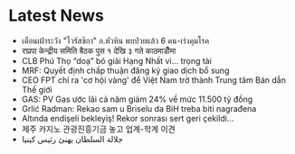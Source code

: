 # Latest News
-  เตือนเฝ้าระวัง "ไวรัสซิกา" อ.หัวหิน พบป่วยแล้ว 6 คน-เร่งคุมโรค
-  राप्रपा केन्द्रीय समिति बैठक पुस १ देखि ३ गते काठमाडौँमा
-  CLB Phú Thọ “doạ” bỏ giải Hạng Nhất vì... trọng tài
-  MRF: Quyết định chấp thuận đăng ký giao dịch bổ sung
-  CEO FPT chỉ ra 'cơ hội vàng' để Việt Nam trở thành Trung tâm Bán dẫn Thế giới
-  GAS: PV Gas ước lãi cả năm giảm 24% về mức 11.500 tỷ đồng
-  Grlić Radman: Rekao sam u Briselu da BiH treba biti nagrađena
-  Altında endişeli bekleyiş! Rekor sonrası sert geri çekildi...
-  제주 카지노 관광진흥기금 놓고 업계-학계 이견
-  جلالة السلطان يهنئ رئيس كينيا
